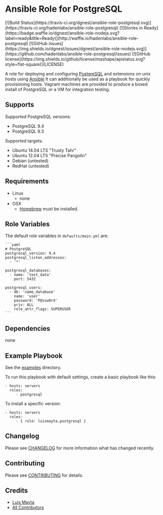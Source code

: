# Ansible Role for PostgreSQL

<span class="badges" align="center">
[![Build Status](https://travis-ci.org/dgnest/ansible-role-postgresql.svg)](https://travis-ci.org/hadenlabs/ansible-role-postgresql)
[![Stories in Ready](https://badge.waffle.io/dgnest/ansible-role-nodejs.svg?label=ready&title=Ready)](http://waffle.io/hadenlabs/ansible-role-postgresql)
[![GitHub issues](https://img.shields.io/dgnest/issues/dgnest/ansible-role-nodejs.svg)](https://github.com/hadenlabs/ansible-role-postgresql/issues)
[![GitHub license](https://img.shields.io/github/license/mashape/apistatus.svg?style=flat-square)](LICENSE)
</span>


A role for deploying and configuring [PostgreSQL][link-postgresql]
and extensions on unix hosts using [Ansible][link-ansible]
It can additionally be used as a playbook for quickly provisioning hosts.
Vagrant machines are provided to produce a boxed install of PostgreSQL or a VM for integration testing.

## Supports

Supported PostgreSQL versions:

- PostgreSQL 9.4
- PostgreSQL 9.3

Supported targets:
- Ubuntu 14.04 LTS "Trusty Tahr"
- Ubuntu 12.04 LTS "Precise Pangolin"
- Debian (untested)
- RedHat (untested)

## Requirements

 - Linux
   - none
 - OSX
   - [Homebrew][link-brew] must be installed.


## Role Variables

The default role variables in `defaults/main.yml` are:

    ```yaml
    # PostgreSQL
    postgresql_version: 9.4
    postgresql_listen_addresses:
      - '*'

    postgresql_databases:
      - name: 'test_data'
        port: 5432

    postgresql_users:
      - db: 'name_database'
        name: 'user'
        password: 'P@ssw0rd'
        priv: ALL
        role_attr_flags: SUPERUSER
    ```

## Dependencies

none

## Example Playbook

See the [examples](./examples/) directory.

To run this playbook with default settings, create a basic playbook like this:

    - hosts: servers
      roles:
         - postgresql

To install a specific version:

    - hosts: servers
      roles:
         - { role: luismayta.postgresql }


## Changelog

Please see [CHANGELOG](CHANGELOG.md) for more information what has changed recently.

## Contributing

Please see [CONTRIBUTING](CONTRIBUTING.md) for details.

## Credits

- [Luis Mayta][link-author]
- [All Contributors][link-contributors]

<!-- info repositories -->
[svg-travis]: https://travis-ci.org/dgnest/ansible-role-postgresql.svg
[link-travis]: https://travis-ci.org/hadenlabs/ansible-role-postgresql
[svg-waffle]: https://badge.waffle.io/dgnest/ansible-role-nodejs.svg?label=ready&title=Ready
[link-waffle]: http://waffle.io/hadenlabs/ansible-role-postgresql
[svg-issues]: https://img.shields.io/dgnest/issues/dgnest/ansible-role-nodejs.svg
[link-issues]: https://github.com/hadenlabs/ansible-role-postgresql/issues
<!-- info repositories -->

[link-postgresql]: http://www.postgresql.org/
[link-brew]: http://brew.sh/
[link-ansible]: http://www.ansibleworks.com/
<!-- Other -->
[link-author]: https://github.com/luismayta
[link-contributors]: contributors
